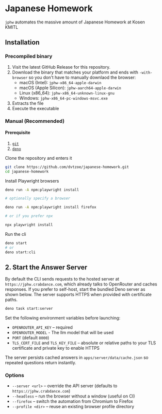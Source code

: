 # Japanese Homework

`jphw` automates the massive amount of Japanese Homework at Kosen KMITL

## Installation

### Precompiled binary

1. Visit the latest GitHub Release for this repository.
2. Download the binary that matches your platform and ends with `-with-browser`
   so you don't have to manually downlaod the browser:
   - macOS (Intel): `jphw-x86_64-apple-darwin`
   - macOS (Apple Silicon): `jphw-aarch64-apple-darwin`
   - Linux (x86_64): `jphw-x86_64-unknown-linux-gnu`
   - Windows: `jphw-x86_64-pc-windows-msvc.exe`
3. Extracts the file
4. Execute the executable

### Manual (Recommended)

#### Prerequisite

1. [`git`](https://git-scm.com/)
2. [`deno`](https://deno.com/)

Clone the repository and enters it

```sh
git clone https://github.com/dvtzoe/japanese-homework.git
cd japanese-homework
```

Install Playwright browsers

```sh
deno run -A npm:playwright install

# optionally specify a browser

deno run -A npm:playwright install firefox

# or if you prefer npx

npx playwright install
```

Run the cli

```sh
deno start
# or
deno start:cli
```

## 2. Start the Answer Server

By default the CLI sends requests to the hosted server at
`https://jphw.crabdance.com`, which already talks to OpenRouter and
caches responses. If you prefer to self-host, start the bundled Deno server as
shown below. The server supports HTTPS when provided with certificate paths.

```sh
deno task start:server
```

Set the following environment variables before launching:

- `OPENROUTER_API_KEY` – required
- `OPENROUTER_MODEL` - The llm model that will be used
- `PORT` (default `8000`)
- `TLS_CERT_FILE` and `TLS_KEY_FILE` – absolute or relative paths to your TLS
  certificate and private key to enable HTTPS

The server persists cached answers in `apps/server/data/cache.json` so repeated
questions return instantly.

### Options

- `--server <url>` – override the API server (defaults to
  `https://jphw.crabdance.com`)
- `--headless` – run the browser without a window (useful on CI)
- `--firefox` – switch the automation from Chromium to Firefox
- `--profile <dir>` – reuse an existing browser profile directory
